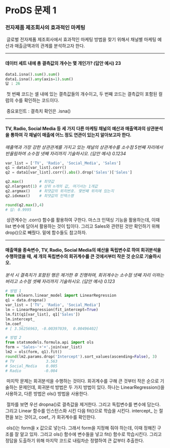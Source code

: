 # ProDS 문제 1



### 전자제품 제조회사의 효과적인 마케팅

​	글로벌 전자제품 제조회사에서 효과적인 마케팅 방법을 찾기 위해서 채널별 마케팅 예산과 매출금액과의 관계를 분석하고자 한다.



---



#### 데이터 세트 내에 총 결측값의 개수는 몇 개인가? (답안 예시) 23



```python
data1.isna().sum().sum()
data1.isna().any(axis=1).sum()
답 : 26
```

​	첫 번째 코드는 셀 내에 있는 결측값들의 개수이고, 두 번째 코드는 결측값이 포함된 컬럼의 수를 확인하는 코드이다.

​	중요포인트 : 결측치 확인은 .isna()



---



#### TV, Radio, Social Media 등 세 가지 다른 마케팅 채널의 예산과 매출액과의 상관분석을 통하여 각 채널이 매출에 어느 정도 연관이 있는지 알아보고자 한다. 
*매출액과 가장 강한 상관관계를 가지고 있는 채널의 상관계수를 소수점 5번째 자리에서 반올림하여 소수점 넷째 자리까지 기술하시오. (답안 예시) 0.1234*

```python
var_list = ['TV', 'Radio', 'Social_Media', 'Sales']
q1 = data1[var_list].corr()
q2 = data1[var_list].corr().abs().drop('Sales')['Sales']

q2.max()       # 최댓값
q2.nlargest(1) # 상위 n개의 값, 여기서는 1개값
q2.argmax()    # 최댓값의 위치번호. 몇번째 위치에 있는지
q2.idxmax()    # 최댓값의 인덱스명

round(q2.max(),4)
# 답: 0.9995
```

​	상관계수는 .corr() 함수를 활용하여 구한다. 마스크 인덱싱 기능을 활용하는데, 이때 list 변수에 담아서 활용하는 것이 팁이다. 그리고 Sales와 관련된 것만 확인하기 위해 drop()으로 빼줬다. 밑에 함수들도 참고하자.



----



#### 매출액을 종속변수, TV, Radio, Social Media의 예산을 독립변수로 하여 회귀분석을 수행하였을 때, 세 개의 독립변수의 회귀계수를 큰 것에서부터 작은 것 순으로 기술하시오. 
*분석 시 결측치가 포함된 행은 제거한 후 진행하며, 회귀계수는 소수점 넷째 자리 이하는 버리고 소수점 셋째 자리까지 기술하시오. (답안 예시) 0.123*

```python
# 방법 1
from sklearn.linear_model import LinearRegression
q1 = data.dropna()
var_list = ['TV', 'Radio', 'Social_Media']
lm = LinearRegression(fit_intercept=True)
lm.fit(q1[var_list], q1['Sales'])
lm.intercept_
lm.coef_
# [ 3.56256963, -0.00397039,  0.00496402]

# 방법 2
from statsmodels.formula.api import ols
form = 'Sales~'+'+'.join(var_list)
lm2 = ols(form, q1).fit()
round(lm2.params.drop('Intercept').sort_values(ascending=False), 3)
# TV              3.563
# Social_Media    0.005
# Radio          -0.004
```

​	마지막 문제는 회귀분석을 수행하는 것이다. 회귀계수를 구해 큰 것부터 작은 순으로 기술하는 문제인데, 회귀분석 방법은 두 가지 방법이 있다. 하나는 LinearRegression()을 사용하고, 다른 방법은 ols() 방법을 사용한다.

​	절차를 보면 우선 dropna()로 결측값을 제거한다. 그리고 독립변수를 변수에 담는다. 그리고 Linear 함수를 인스턴스화 시킨 다음 fit()으로 학습을 시킨다. intercept_ 는 절편을 보는 것이고, coef_ 가 회귀계수를 확인한다.

​	ols()는 form을  x 값으로 넣는다. 그래서 form을 지정해 줘야 하는데, 이때 정해진 구조를 잘 알고 있자. 그리고 ols() 함수에 변수들을 넣고 fit() 함수로 학습시킨다. 그리고 정답을 도출하기 위해 마지막 코드로 내림차순 정렬하여 큰 값부터 추출한다.
